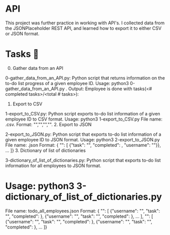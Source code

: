 # API
This project was further practice in working with API's. I collected data from the JSONPlaceholder REST API, and learned how to export it to either CSV or JSON format.

# Tasks 📃
0. Gather data from an API

0-gather_data_from_an_API.py: Python script that returns information on the to-do list progress of a given employee ID.
Usage: python3 0-gather_data_from_an_API.py <employee ID>.
Output: Employee <employee name> is done with tasks(<# completed tasks>/<total # tasks>):
1. Export to CSV

1-export_to_CSV.py: Python script exports to-do list information of a given employee ID to CSV format.
Usage: python3 1-export_to_CSV.py <employee ID>
File name: <user id>.csv.
Format: "<user id>","<username>","<task completed status>","<task title>".
2. Export to JSON

2-export_to_JSON.py: Python script that exports to-do list information of a given employee ID to JSON format.
Usage: python3 2-export_to_JSON.py <employee ID>
File name: <user id>.json
Format: { "<user id>": [ {"task": "<task title>", "completed": <task completed status>, "username": "<username>"}}, ... ]}
3. Dictionary of list of dictionaries

3-dictionary_of_list_of_dictionaries.py: Python script that exports to-do list information for all employees to JSON format.
# Usage: python3 3-dictionary_of_list_of_dictionaries.py
File name: todo_all_employees.json
Format: { "<user id>": [ {"username": "<username>", "task": "<task title>", "completed": <task completed status>}, {"username": "<username>", "task": "<task title>", "completed": <task completed status>}, ... ], "<user id>": [ {"username": "<username>", "task": "<task title>", "completed": <task completed status>}, {"username": "<username>", "task": "<task title>", "completed": <task completed status>}, ... ]}

